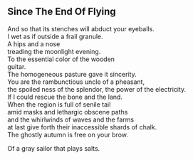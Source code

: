 Since The End Of Flying
-----------------------
And so that its stenches will abduct your eyeballs.  
I wet as if outside a frail granule.  
A hips and a nose  
treading the moonlight evening.  
To the essential color of the wooden  
guitar.  
The homogeneous pasture gave it sincerity.  
You are the rambunctious uncle of a pheasant,  
the spoiled ness of the splendor, the power of the electricity.  
If I could rescue the bone and the land.  
When the region is full of senile tail  
amid masks and lethargic obscene paths  
and the whirlwinds of waves and the farms  
at last give forth their inaccessible shards of chalk.  
The ghostly autumn is free on your brow.  
  
Of a gray sailor that plays salts.  
